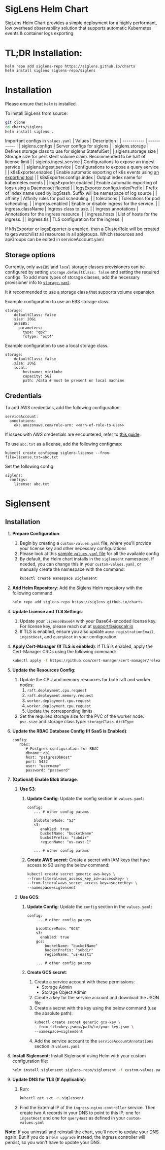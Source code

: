 # SigLens Helm Chart

SigLens Helm Chart provides a simple deployment for a highly performant, low overhead observability solution that supports automatic Kubernetes events & container logs exporting

# TL;DR Installation:

```
helm repo add siglens-repo https://siglens.github.io/charts
helm install siglens siglens-repo/siglens
```

# Installation

Please ensure that `helm` is installed.

To install SigLens from source:

```bash
git clone
cd charts/siglens
helm install siglens .
```

Important configs in `values.yaml`
| Values | Description |
| ----------- | ----------- |
| siglens.configs | Server configs for siglens |
| siglens.storage | Defines storage class to use for siglens StatefulSet |
| siglens.storage.size | Storage size for persistent volume claim. Recommended to be half of license limit |
| siglens.ingest.service | Configurations to expose an ingest service |
| siglens.ingest.service | Configurations to expose a query service |
| k8sExporter.enabled | Enable automatic exporting of k8s events using [an exporting tool](https://github.com/opsgenie/kubernetes-event-exporter) |
| k8sExporter.configs.index | Output index name for kubernetes events |
| logsExporter.enabled | Enable automatic exporting of logs using a Daemonset [fluentd](https://docs.fluentd.org/container-deployment/kubernetes) |
| logsExporter.configs.indexPrefix | Prefix of index name used by logStash. Suffix will be namespace of log source |
| affinity | Affinity rules for pod scheduling. |
| tolerations | Tolerations for pod scheduling. |
| ingress.enabled | Enable or disable ingress for the service. |
| ingress.className | Ingress class to use. |
| ingress.annotations | Annotations for the ingress resource. |
| ingress.hosts | List of hosts for the ingress. |
| ingress.tls | TLS configuration for the ingress. |

If k8sExporter or logsExporter is enabled, then a ClusterRole will be created to get/watch/list all resources in all apigroups. Which resources and apiGroups can be edited in serviceAccount.yaml

## Storage options

Currently, only `awsEBS` and `local` storage classes provisioners can be configured by setting `storage.defaultClass: false` and setting the required configs. To add more types of storage classes, add the necessary provisioner info to [`storage.yaml`](charts/siglens/templates/storage.yaml).

It it recommended to use a storage class that supports volume expansion.

Example configuration to use an EBS storage class.

```
storage:
    defaultClass: false
    size: 20Gi
    awsEBS:
      parameters:
        type: "gp2"
        fsType: "ext4"
```

Example configuration to use a local storage class.

```
storage:
    defaultClass: false
    size: 20Gi
    local:
        hostname: minikube
        capacity: 5Gi
        path: /data # must be present on local machine
```

## Credentials

To add AWS credentials, add the following configuration:

```
serviceAccount:
  annotations:
    eks.amazonaws.com/role-arn: <<arn-of-role-to-use>>
```

If issues with AWS credentials are encountered, refer to [this guide](https://docs.aws.amazon.com/eks/latest/userguide/iam-roles-for-service-accounts.html).

To use `abc.txt` as a license, add the following configmap:

```
kubectl create configmap siglens-license --from-file=license.txt=abc.txt
```

Set the following config:

```
siglens:
  configs:
    license: abc.txt
```

# Siglensent

## Installation

1. **Prepare Configuration**:

   1. Begin by creating a `custom-values.yaml` file, where you'll provide your license key and other necessary configurations
   2. Please look at this [sample `values.yaml` file](https://raw.githubusercontent.com/siglens/charts/main/charts/siglensent/values.yaml) for all the available config
   3. By default, the Helm chart installs in the `siglensent` namespace. If needed, you can change this in your `custom-values.yaml`, or manually create the namespace with the command:
      ```bash
      kubectl create namespace siglensent
      ```

2. **Add Helm Repository**:
   Add the Siglens Helm repository with the following command:

   ```bash
   helm repo add siglens-repo https://siglens.github.io/charts
   ```

3. **Update License and TLS Settings**:

   1. Update your `licenseBase64` with your Base64-encoded license key. For license key, please reach out at support@sigscalr.io
   2. If TLS is enabled, ensure you also update `acme.registrationEmail`, `ingestHost`, and `queryHost` in your configuration

4. **Apply Cert-Manager (If TLS is enabled)**:
   If TLS is enabled, apply the Cert-Manager CRDs using the following command:

   ```bash
   kubectl apply -f https://github.com/cert-manager/cert-manager/releases/download/v1.14.4/cert-manager.crds.yaml
   ```

5. **Update the Resources Config**:

   1. Update the CPU and memory resources for both raft and worker nodes:
      1. `raft.deployment.cpu.request`
      2. `raft.deployment.memory.request`
      3. `worker.deployment.cpu.request`
      4. `worker.deployment.cpu.request`
      5. Update the corresponding limits
   2. Set the required storage size for the PVC of the worker node: `pvc.size` and storage class type: `storageClass.diskType`

6. **Update the RBAC Database Config (If SaaS is Enabled)**:

   ```
   config:
      rbac:
         # Postgres configuration for RBAC
         dbname: db1
         host: "pstgresDbHost"
         port: 5432
         user: "username"
         password: "password"
   ```

7. **(Optional) Enable Blob Storage**:

   1. **Use S3**:

      1. **Update Config**:
         Update the config section in `values.yaml`:

         ```
         config:
            ... # other config params

            blobStoreMode: "S3"
            s3:
               enabled: true
               bucketName: "bucketName"
               bucketPrefix: "subdir"
               regionName: "us-east-1"

            ... # other config params
         ```

      2. **Create AWS secret**:
         Create a secret with IAM keys that have access to S3 using the below command:
         ```bash
         kubectl create secret generic aws-keys \
         --from-literal=aws_access_key_id=<accessKey> \
         --from-literal=aws_secret_access_key=<secretKey> \
         --namespace=siglensent
         ```

   2. **Use GCS**:

      1. **Update Config**:
         Update the `config` section in the `values.yaml`:

         ```
         config:
             ... # other config params

             blobStoreMode: "GCS"
             s3:
               enabled: true
             gcs:
                 bucketName: "bucketName"
                 bucketPrefix: "subdir"
                 regionName: "us-east1"

             ... # other config params
         ```

      2. **Create GCS secret**:
         1. Create a service account with these permissions:
            - Storage Admin
            - Storage Object Admin
         2. Create a key for the service account and download the JSON file
         3. Create a secret with the key using the below command (use the absolute path):
            ```bash
            kubectl create secret generic gcs-key \
            --from-file=key.json=/path/to/your-key.json \
            --namespace=siglensent
            ```
         4. Add the service account to the `serviceAccountAnnotations` section in `values.yaml`

8. **Install Siglensent**:
   Install Siglensent using Helm with your custom configuration file:

   ```bash
   helm install siglensent siglens-repo/siglensent -f custom-values.yaml --namespace siglensent
   ```

9. **Update DNS for TLS (If Applicable)**:
   1. Run:
      ```bash
      kubectl get svc -n siglensent
      ```
   2. Find the External IP of the `ingress-nginx-controller` service. Then create two A records in your DNS to point to this IP; one for `ingestHost` and one for `queryHost` as defined in your `custom-values.yaml`

**Note:** If you uninstall and reinstall the chart, you'll need to update your DNS again. But if you do a `helm upgrade` instead, the ingress controller will persist, so you won't have to update your DNS.
